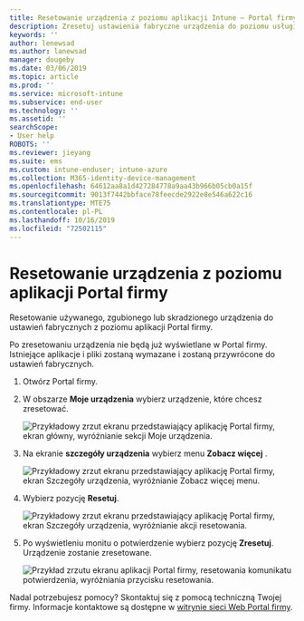 ```yaml
---
title: Resetowanie urządzenia z poziomu aplikacji Intune — Portal firmy | Microsoft Docs
description: Zresetuj ustawienia fabryczne urządzenia do poziomu usługi Portal firmy dla systemu Windows 10.
keywords: ''
author: lenewsad
ms.author: lanewsad
manager: dougeby
ms.date: 03/06/2019
ms.topic: article
ms.prod: ''
ms.service: microsoft-intune
ms.subservice: end-user
ms.technology: ''
ms.assetid: ''
searchScope:
- User help
ROBOTS: ''
ms.reviewer: jieyang
ms.suite: ems
ms.custom: intune-enduser; intune-azure
ms.collection: M365-identity-device-management
ms.openlocfilehash: 64612aa8a1d427284778a9aa43b966b05cb0a15f
ms.sourcegitcommit: 9013f7442bbface78feecde2922e8e546a622c16
ms.translationtype: MTE75
ms.contentlocale: pl-PL
ms.lasthandoff: 10/16/2019
ms.locfileid: "72502115"
---
```

# <a name="reset-device-from-the-company-portal-app"></a>Resetowanie urządzenia z poziomu aplikacji Portal firmy  

Resetowanie używanego, zgubionego lub skradzionego urządzenia do ustawień fabrycznych z poziomu aplikacji Portal firmy.  

Po zresetowaniu urządzenia nie będą już wyświetlane w Portal firmy. Istniejące aplikacje i pliki zostaną wymazane i zostaną przywrócone do ustawień fabrycznych.  


1. Otwórz Portal firmy.  
2. W obszarze **Moje urządzenia** wybierz urządzenie, które chcesz zresetować.   

    ![Przykładowy zrzut ekranu przedstawiający aplikację Portal firmy, ekran główny, wyróżnianie sekcji Moje urządzenia.](./media/1802-cp-app-windows-home.png)  

3. Na ekranie **szczegóły urządzenia** wybierz menu **Zobacz więcej** .  

    ![Przykładowy zrzut ekranu przedstawiający aplikację Portal firmy, ekran Szczegóły urządzenia, wyróżnianie Zobacz więcej menu.](./media/1802-cp-app-windows-device-details.png)  

4. Wybierz pozycję **Resetuj**.  

     ![Przykładowy zrzut ekranu przedstawiający aplikację Portal firmy, ekran Szczegóły urządzenia, wyróżnianie akcji resetowania. ](./media/1802-cp-app-windows-device-details-reset.png)  

5. Po wyświetleniu monitu o potwierdzenie wybierz pozycję **Zresetuj**. Urządzenie zostanie zresetowane.  

     ![Przykład zrzutu ekranu aplikacji Portal firmy, resetowania komunikatu potwierdzenia, wyróżniania przycisku resetowania. ](./media/1802-cp-app-windows-reset-confirm.png)  

Nadal potrzebujesz pomocy? Skontaktuj się z pomocą techniczną Twojej firmy. Informacje kontaktowe są dostępne w [witrynie sieci Web Portal firmy](https://go.microsoft.com/fwlink/?linkid=2010980).  
